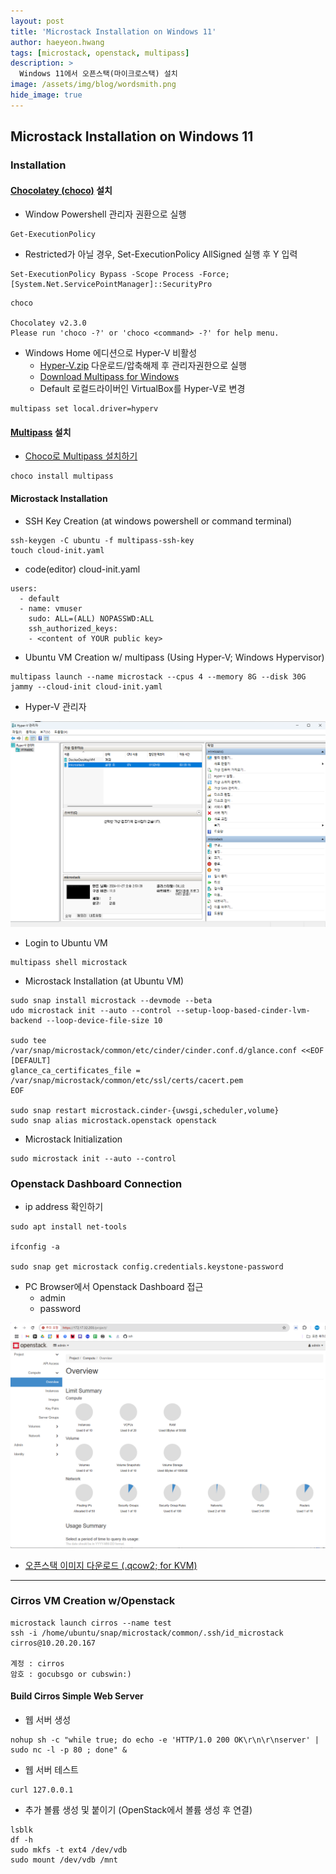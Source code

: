 ```yaml
---
layout: post
title: 'Microstack Installation on Windows 11' 
author: haeyeon.hwang
tags: [microstack, openstack, multipass]
description: >
  Windows 11에서 오픈스택(마이크로스택) 설치 
image: /assets/img/blog/wordsmith.png
hide_image: true
---
```


## Microstack Installation on Windows 11

### Installation

#### [Chocolatey (choco)](https://chocolatey.org/) 설치

- Window Powershell 관리자 권환으로 실행
~~~command
Get-ExecutionPolicy
~~~

- Restricted가 아닐 경우,  Set-ExecutionPolicy AllSigned 실행 후 Y 입력

~~~command
Set-ExecutionPolicy Bypass -Scope Process -Force; [System.Net.ServicePointManager]::SecurityPro
~~~

~~~command
choco

Chocolatey v2.3.0
Please run 'choco -?' or 'choco <command> -?' for help menu.
~~~

- Windows Home 에디션으로 Hyper-V 비활성
  - [Hyper-V.zip](/assets/doc/Hyper-V.zip) 다운로드/압축해제 후 관리자권한으로 실행
  - [Download Multipass for Windows](https://multipass.run/download/windows)
  - Default 로컬드라이버인 VirtualBox를 Hyper-V로 변경

~~~console
multipass set local.driver=hyperv
~~~ 

#### [Multipass](https://multipass.run/) 설치

- [Choco로 Multipass 설치하기](https://community.chocolatey.org/packages/multipass)

~~~command
choco install multipass
~~~

#### Microstack Installation

- SSH Key Creation (at windows powershell or command terminal)
  
~~~console
ssh-keygen -C ubuntu -f multipass-ssh-key
touch cloud-init.yaml
~~~

- code(editor) cloud-init.yaml

~~~console
users:
  - default
  - name: vmuser
    sudo: ALL=(ALL) NOPASSWD:ALL
    ssh_authorized_keys:
    - <content of YOUR public key> 
~~~

- Ubuntu VM Creation w/ multipass (Using Hyper-V; Windows Hypervisor)
  
~~~console
multipass launch --name microstack --cpus 4 --memory 8G --disk 30G jammy --cloud-init cloud-init.yaml
~~~

- Hyper-V 관리자
  
![hyperv_manager.png](/assets/img/blog/hyperv_manager.png)

- Login to Ubuntu VM

~~~console
multipass shell microstack
~~~

- Microstack Installation (at Ubuntu VM)
  
~~~console
sudo snap install microstack --devmode --beta
udo microstack init --auto --control --setup-loop-based-cinder-lvm-backend --loop-device-file-size 10

sudo tee /var/snap/microstack/common/etc/cinder/cinder.conf.d/glance.conf <<EOF
[DEFAULT]
glance_ca_certificates_file = /var/snap/microstack/common/etc/ssl/certs/cacert.pem
EOF

sudo snap restart microstack.cinder-{uwsgi,scheduler,volume}
sudo snap alias microstack.openstack openstack
~~~

- Microstack Initialization
  
~~~console
sudo microstack init --auto --control
~~~

### Openstack Dashboard Connection

- ip address 확인하기
  
~~~console
sudo apt install net-tools

ifconfig -a

sudo snap get microstack config.credentials.keystone-password
~~~

- PC Browser에서 Openstack Dashboard 접근
  - admin
  - password

![openstack_dashboard.png](/assets/img/blog/openstack_dashboard.png)

- [오픈스택 이미지 다운로드 (.qcow2; for KVM)](https://docs.openstack.org/image-guide/obtain-images.html)

---

### Cirros VM Creation w/Openstack

~~~console
microstack launch cirros --name test
ssh -i /home/ubuntu/snap/microstack/common/.ssh/id_microstack cirros@10.20.20.167

계정 : cirros
암호 : gocubsgo or cubswin:)
~~~

#### Build Cirros Simple Web Server

- 웹 서버 생성
  
~~~console
nohup sh -c "while true; do echo -e 'HTTP/1.0 200 OK\r\n\r\nserver' | sudo nc -l -p 80 ; done" & 
~~~

- 웹 서버 테스트

~~~console
curl 127.0.0.1
~~~

- 추가 볼륨 생성 및 붙이기 (OpenStack에서 볼륨 생성 후 연결)

~~~console
lsblk
df -h
sudo mkfs -t ext4 /dev/vdb
sudo mount /dev/vdb /mnt
~~~